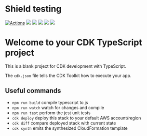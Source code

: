 # Shield testing
[![Actions](https://github.com/SrinathBala/IAM-stack/workflows/Java%20CI/badge.svg)](https://github.com/SrinathBala/IAM-stack/actions)
<img src="https://img.shields.io/youtube/channel/subscribers/UCzdX32OIhpfrdxQRhN2s98w?style=flat&logo=Github"></img>
<img src="https://img.shields.io/badge/Size-4.4kb-ff0000?style=flat&logo=Github"></img>
<img src="https://img.shields.io/badge/Production-Dev-ff0000?style=flat&logo=Github"></img>
<img src="https://img.shields.io/badge/Language-typescript-ff0?style=square&logo=Github"></img>
<img src="https://img.shields.io/badge/Language-typescript-ff0f?style=for-the-badge&logo=Docker"></img>
# Welcome to your CDK TypeScript project

This is a blank project for CDK development with TypeScript.

The `cdk.json` file tells the CDK Toolkit how to execute your app.

## Useful commands

* `npm run build`   compile typescript to js
* `npm run watch`   watch for changes and compile
* `npm run test`    perform the jest unit tests
* `cdk deploy`      deploy this stack to your default AWS account/region
* `cdk diff`        compare deployed stack with current state
* `cdk synth`       emits the synthesized CloudFormation template
